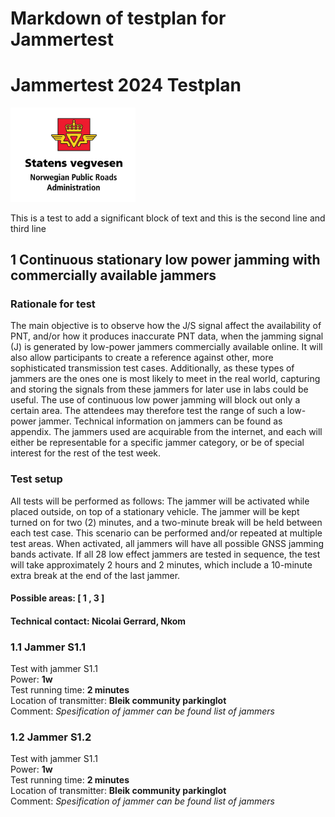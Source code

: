 
Markdown of testplan for Jammertest
===================================

# Jammertest 2024 Testplan


<img src="graphics/NPRA.png" width="200"/>

 This is a test to add a significant block of text
                         and this is the second line 
                         and third line
                         
## 1 Continuous stationary low power jamming with commercially available jammers

### Rationale for test


The main objective is to observe how the J/S signal affect the availability of PNT, and/or how it produces inaccurate PNT data, when the jamming signal (J) is generated by low-power jammers commercially available online. It will also allow participants to create a reference against other, more sophisticated transmission test cases. Additionally, as these types of jammers are the ones one is most likely to meet in the real world, capturing and storing the signals from these jammers for later use in labs could be useful. The use of continuous low power jamming will block out only a certain area. The attendees may therefore test the range of such a low-power jammer. Technical information on jammers can be found as appendix. The jammers used are acquirable from the internet, and each will either be representable for a specific jammer category, or be of special interest for the rest of the test week.
### Test setup


All tests will be performed as follows: The jammer will be activated while placed outside, on top of a stationary vehicle. The jammer will be kept turned on for two (2) minutes, and a two-minute break will be held between each test case. This scenario can be performed and/or repeated at multiple test areas. When activated, all jammers will have all possible GNSS jamming bands activate. If all 28 low effect jammers are tested in sequence, the test will take approximately 2 hours and 2 minutes, which include a 10-minute extra break at the end of the last jammer.
#### Possible areas: [ 1 , 3 ]

#### Technical contact: Nicolai Gerrard, Nkom

### 1.1 Jammer S1.1
Test with jammer S1.1  
 Power: **1w**  
 Test running time: **2 minutes**  
 Location of transmitter: **Bleik community parkinglot**  
 Comment: _Spesification of jammer can be found list of jammers_
### 1.2 Jammer S1.2
Test with jammer S1.1  
 Power: **1w**  
 Test running time: **2 minutes**  
 Location of transmitter: **Bleik community parkinglot**  
 Comment: _Spesification of jammer can be found list of jammers_